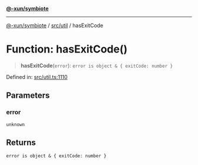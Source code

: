 [**@-xun/symbiote**](../../../README.md)

***

[@-xun/symbiote](../../../README.md) / [src/util](../README.md) / hasExitCode

# Function: hasExitCode()

> **hasExitCode**(`error`): `error is object & { exitCode: number }`

Defined in: [src/util.ts:1110](https://github.com/Xunnamius/symbiote/blob/1214379b104dd598631a5db52a98adbb1a28dfdf/src/util.ts#L1110)

## Parameters

### error

`unknown`

## Returns

`error is object & { exitCode: number }`
